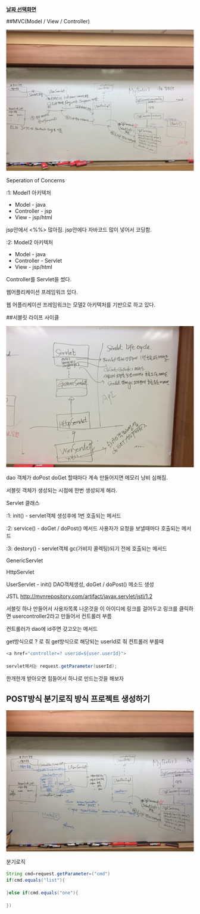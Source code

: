 **[날짜 선택화면](../README.md)**

##MVC(Model / View / Controller)

![userServlet](../resources/userServlet.JPG)

Seperation of Concerns

:1: Model1 아키텍처 

- Model - java
- Controller - jsp
- View - jsp/html

jsp안에서 <%%> 많아짐. jsp안에다 자바코드 많이 넣어서 코딩함.

:2: Model2 아키텍처 

- Model - java
- Controller - Servlet
-  View - jsp/html

Controller를 Servlet을 썼다.

웹어플리케이션 프레임워크 있다. 

웹 어플리케이션 프레임워크는 모델2 아키텍처를 기반으로 하고 있다.


##서블릿 라이프 사이클

![servlet1](../resources/servlet1.JPG)

dao 객체가 doPost doGet 할때마다 계속 만들어지면 메모리 낭비 심해짐.

서블릿 객체가 생성되는 시점에 한번 생성되게 해라.

Servlet 클래스

:1: init() - servlet객체 생성후에 1번 호출되는 메서드

:2: service() - doGet / doPost() 메서드 사용자가 요청을 보낼때마다 호출되는 메서드

:3: destory() - servlet객체 gc(가비지 콜렉팅)되기 전에 호출되는 메서드

GenericServlet

HttpServlet

UserServlet - init() DAO객체생성, doGet / doPost() 메소드 생성

JSTL
http://mvnrepository.com/artifact/javax.servlet/jstl/1.2

서블릿 하나 만들어서
사용자목록 나온것을 이 아이디에 링크를 걸어두고 링크를 클릭하면 usercontroller2라고 만들어서 컨트롤러 부름

컨트롤러가 dao에 id주면 갖고오는 메서드 

get방식으로 ? 로 줘
get방식으로 해당되는 userId로 줘
컨트롤러 부를때

````java
<a href="controller=? userid=${user.userId}">

servlet에서는 request.getParameter(userId);
````

한개한개 받아오면 힘들어서 하나로 만드는것을 해보자

## POST방식 분기로직 방식 프로젝트 생성하기

![userinsert](../resources/userinsert.JPG)

분기로직

````java
String cmd=request.getParameter=("cmd")
if(cmd.equals("list"){
    
}else if(cmd.equals("one"){
    
})
````

